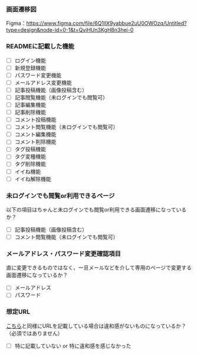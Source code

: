 ### 画面遷移図
Figma：https://www.figma.com/file/6Q1llX9yabbue2uU0OWOzq/Untitled?type=design&node-id=0-1&t=QviHUn3KgH8n3hej-0

### READMEに記載した機能
- [ ] ログイン機能
- [ ] 新規登録機能
- [ ] パスワード変更機能
- [ ] メールアドレス変更機能
- [ ] 記事投稿機能（画像投稿含む）
- [ ] 記事閲覧機能（未ログインでも閲覧可）
- [ ] 記事編集機能
- [ ] 記事削除機能
- [ ] コメント投稿機能
- [ ] コメント閲覧機能（未ログインでも閲覧可）
- [ ] コメント編集機能
- [ ] コメント削除機能
- [ ] タグ投稿機能
- [ ] タグ変種機能
- [ ] タグ削除機能
- [ ] イイね機能
- [ ] イイね解除機能

### 未ログインでも閲覧or利用できるページ
以下の項目はちゃんと未ログインでも閲覧or利用できる画面遷移になっているか？
- [ ] 記事投稿機能（画像投稿含む）
- [ ] コメント閲覧機能（未ログインでも閲覧可）

### メールアドレス・パスワード変更確認項目
直に変更できるものではなく、一旦メールなどを介して専用のページで変更する画面遷移になっているか？
- [ ] メールアドレス
- [ ] パスワード

### 想定URL
[こちら](https://xd.adobe.com/view/53d16b6b-bcdf-479b-4e6a-a67539af96c5-25e0/grid/)と同様にURLを記載している場合は違和感がないものになっているか？（必須ではありません）
- [ ] 特に記載していない or 特に違和感を感じなかった